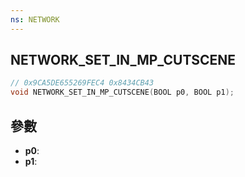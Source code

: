 ```yaml
---
ns: NETWORK
---
```

## NETWORK_SET_IN_MP_CUTSCENE

```c
// 0x9CA5DE655269FEC4 0x8434CB43
void NETWORK_SET_IN_MP_CUTSCENE(BOOL p0, BOOL p1);
```


## 參數
* **p0**: 
* **p1**: 

